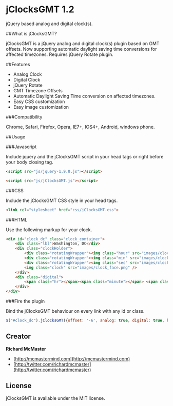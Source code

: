 jClocksGMT 1.2
================================

jQuery based analog and digital clock(s).

##What is jClocksGMT?

jClocksGMT is a jQuery analog and digital clock(s) plugin based on GMT offsets. Now supporting automatic daylight saving time conversions for affected timezones. Requires jQuery Rotate plugin.

##Features

- Analog Clock
- Digital Clock
- jQuery Rotate
- GMT Timezone Offsets
- Automatic Daylight Saving Time conversion on affected timezones.
- Easy CSS customization
- Easy image customization

###Compatibility

Chrome, Safari, Firefox, Opera, IE7+, IOS4+, Android, windows phone.

##Usage

###Javascript

Include jquery and the jClocksGMT script in your head tags or right before your body closing tag.

```html
<script src="js/jquery-1.9.0.js"></script>
```

```html
<script src="js/jClocksGMT.js"></script>
```

###CSS

Include the jClocksGMT CSS style in your head tags.

```html 
<link rel="stylesheet" href="css/jClocksGMT.css">
```

###HTML

Use the following markup for your clock.

```html
<div id="clock_dc" class="clock_container">
    <div class="lbl">Washington, DC</div>
    <div class="clockHolder">
        <div class="rotatingWrapper"><img class="hour" src="images/clock_hour.png" /></div>
        <div class="rotatingWrapper"><img class="min" src="images/clock_min.png" /></div>
        <div class="rotatingWrapper"><img class="sec" src="images/clock_sec.png" /></div>
        <img class="clock" src="images/clock_face.png" />
    </div> 
    <div class="digital">
        <span class="hr"></span><span class="minute"></span> <span class="period"></span>
    </div>
</div>
```

###Fire the plugin

Bind the jClocksGMT behaviour on every link with any id or class.

```js
$("#clock_dc").jClocksGMT({offset: '-6', analog: true, digital: true, hour24: false});
```

## Creator

**Richard McMaster**

+ [http://mcmastermind.com](http://mcmastermind.com)
+ [http://twitter.com/richardmcmaster](http://twitter.com/richardmcmaster)

## License

jClocksGMT is available under the MIT license.